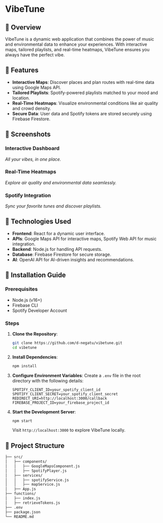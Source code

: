 # VibeTune

## 🚀 Overview

VibeTune is a dynamic web application that combines the power of music and environmental data to enhance your experiences. With interactive maps, tailored playlists, and real-time heatmaps, VibeTune ensures you always have the perfect vibe.

## 🌟 Features

- **Interactive Maps**: Discover places and plan routes with real-time data using Google Maps API.
- **Tailored Playlists**: Spotify-powered playlists matched to your mood and location.
- **Real-Time Heatmaps**: Visualize environmental conditions like air quality and crowd density.
- **Secure Data**: User data and Spotify tokens are stored securely using Firebase Firestore.

## 📸 Screenshots

### Interactive Dashboard
*All your vibes, in one place.*

### Real-Time Heatmaps
*Explore air quality and environmental data seamlessly.*

### Spotify Integration
*Sync your favorite tunes and discover playlists.*

## 🔧 Technologies Used

- **Frontend**: React for a dynamic user interface.
- **APIs**: Google Maps API for interactive maps, Spotify Web API for music integration.
- **Backend**: Node.js for handling API requests.
- **Database**: Firebase Firestore for secure storage.
- **AI**: OpenAI API for AI-driven insights and recommendations.

## 📜 Installation Guide

### Prerequisites

- Node.js (v16+)
- Firebase CLI
- Spotify Developer Account

### Steps

1. **Clone the Repository**:
    ```bash
    git clone https://github.com/d-negatu/vibetune.git
    cd vibetune
    ```

2. **Install Dependencies**:
    ```bash
    npm install
    ```

3. **Configure Environment Variables**:
    Create a `.env` file in the root directory with the following details:
    ```env
    SPOTIFY_CLIENT_ID=your_spotify_client_id
    SPOTIFY_CLIENT_SECRET=your_spotify_client_secret
    REDIRECT_URI=http://localhost:3000/callback
    FIREBASE_PROJECT_ID=your_firebase_project_id
    ```

4. **Start the Development Server**:
    ```bash
    npm start
    ```
    Visit `http://localhost:3000` to explore VibeTune locally.

## 📂 Project Structure

```bash
├── src/
│   ├── components/
│   │   ├── GoogleMapsComponent.js
│   │   ├── SpotifyPlayer.js
│   ├── services/
│   │   ├── spotifyService.js
│   │   ├── mapService.js
│   ├── App.js
├── functions/
│   ├── index.js
│   ├── retrieveTokens.js
├── .env
├── package.json
└── README.md
